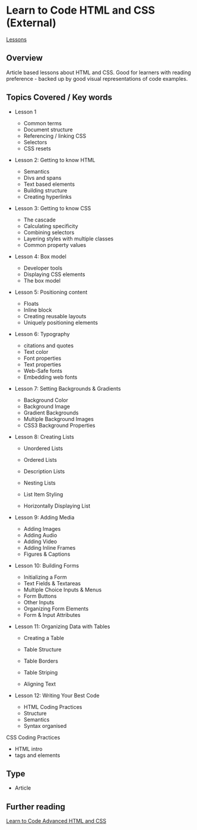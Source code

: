 # Learn to Code HTML and CSS (External)
[Lessons](http://learn.shayhowe.com/html-css/getting-to-know-html/)

## Overview
Article based lessons about HTML and CSS. Good for learners with reading preference - backed up by good visual representations of code examples.

## Topics Covered / Key words
- Lesson 1
  - Common terms
  - Document structure
  - Referencing / linking CSS
  - Selectors
  - CSS resets

- Lesson 2: Getting to know HTML
  - Semantics
  - Divs and spans
  - Text based elements
  - Building structure
  - Creating hyperlinks

- Lesson 3: Getting to know CSS
  - The cascade
  - Calculating specificity
  - Combining selectors
  - Layering styles with multiple classes
  - Common property values

- Lesson 4: Box model
  - Developer tools
  - Displaying CSS elements
  - The box model

- Lesson 5: Positioning content
  - Floats
  - Inline block
  - Creating reusable layouts
  - Uniquely positioning elements

- Lesson 6: Typography
  - citations and quotes
  - Text color
  - Font properties
  - Text properties
  - Web-Safe fonts
  - Embedding web fonts

- Lesson 7: Setting Backgrounds & Gradients
  - Background Color
  - Background Image
  - Gradient Backgrounds
  - Multiple Background Images
  - CSS3 Background Properties

- Lesson 8: Creating Lists
  - Unordered Lists
  - Ordered Lists
  - Description Lists
  - Nesting Lists

  - List Item Styling
  - Horizontally Displaying List

- Lesson 9: Adding Media
  - Adding Images
  - Adding Audio
  - Adding Video
  - Adding Inline Frames
  - Figures & Captions

- Lesson 10: Building Forms
  - Initializing a Form
  - Text Fields & Textareas
  - Multiple Choice Inputs & Menus
  - Form Buttons
  - Other Inputs
  - Organizing Form Elements
  - Form & Input Attributes

- Lesson 11: Organizing Data with Tables
  - Creating a Table
  - Table Structure

  - Table Borders
  - Table Striping
  - Aligning Text

- Lesson 12: Writing Your Best Code
  - HTML Coding Practices
  - Structure
  - Semantics
  - Syntax organised

CSS Coding Practices
- HTML intro
- tags and elements

## Type
- Article

## Further reading
[Learn to Code Advanced HTML and CSS](http://learn.shayhowe.com/advanced-html-css/performance-organization/)